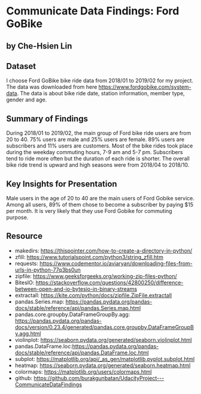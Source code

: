 # Communicate Data Findings: Ford GoBike
## by Che-Hsien Lin


## Dataset

I choose Ford GoBike bike ride data from 2018/01 to 2019/02 for my project. The data was downloaded from here https://www.fordgobike.com/system-data. The data is about bike ride date, station information, member type, gender and age.


## Summary of Findings
During 2018/01 to 2019/02, the main group of Ford bike ride users are from 20 to 40. 75% users are male and 25% users are female. 89% users are subscribers and 11% users are customers. Most of the bike rides took place during the weekday commuting hours, 7-9 am and 5-7 pm. Subscribers tend to ride more often but the duration of each ride is shorter. The overall bike ride trend is upward and high seasons were from 2018/04 to 2018/10.  


## Key Insights for Presentation

Male users in the age of 20 to 40 are the main users of Ford Gobike service. Among all users, 89% of them chose to become a subscriber by paying $15 per month. It is very likely that they use Ford Gobike for commuting purpose.

## Resource

- makedirs: https://thispointer.com/how-to-create-a-directory-in-python/
- zfill: https://www.tutorialspoint.com/python3/string_zfill.htm
- requests: https://www.codementor.io/aviaryan/downloading-files-from-urls-in-python-77q3bs0un
- zipfile: https://www.geeksforgeeks.org/working-zip-files-python/
- BitesIO: https://stackoverflow.com/questions/42800250/difference-between-open-and-io-bytesio-in-binary-streams
- extractall: https://kite.com/python/docs/zipfile.ZipFile.extractall
- pandas.Series.map: https://pandas.pydata.org/pandas-docs/stable/reference/api/pandas.Series.map.html
- pandas.core.groupby.DataFrameGroupBy.agg: https://pandas.pydata.org/pandas-docs/version/0.23.4/generated/pandas.core.groupby.DataFrameGroupBy.agg.html
- violinplot: https://seaborn.pydata.org/generated/seaborn.violinplot.html
- pandas.DataFrame.loc:https://pandas.pydata.org/pandas-docs/stable/reference/api/pandas.DataFrame.loc.html
- subplot: https://matplotlib.org/api/_as_gen/matplotlib.pyplot.subplot.html
- heatmap: https://seaborn.pydata.org/generated/seaborn.heatmap.html
- colormaps: https://matplotlib.org/users/colormaps.html
- github: https://github.com/burakgunbatan/UdacityProject---CommunicateDataFindings
